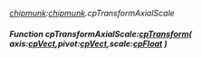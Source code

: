 _[chipmunk](../../modules/chipmunk/chipmunk-module.md):[chipmunk](../../modules/chipmunk/chipmunk-module.md).cpTransformAxialScale_
##### Function cpTransformAxialScale:[cpTransform](../../modules/chipmunk/chipmunk-cptransform.md)( axis:[cpVect](../../modules/chipmunk/chipmunk-cpvect.md),pivot:[cpVect](../../modules/chipmunk/chipmunk-cpvect.md),scale:[cpFloat](../../modules/chipmunk/chipmunk-cpfloat.md) )
